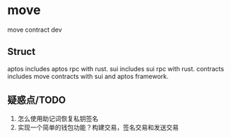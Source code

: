 # move

move contract dev


## Struct

aptos includes aptos rpc with rust.
sui includes sui rpc with rust.
contracts includes move contracts with sui and aptos framework.

## 疑惑点/TODO
1. 怎么使用助记词恢复私钥签名
2. 实现一个简单的钱包功能？构建交易，签名交易和发送交易